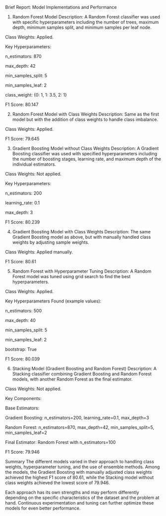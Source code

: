 Brief Report: Model Implementations and Performance
1. Random Forest Model
   Description: A Random Forest classifier was used with specific hyperparameters including the number of trees, maximum 
   depth, minimum samples split, and minimum samples per leaf node.

Class Weights: Applied.

Key Hyperparameters:

n_estimators: 870

max_depth: 42

min_samples_split: 5

min_samples_leaf: 2

class_weight: {0: 1, 1: 3.5, 2: 1}

F1 Score: 80.147

2. Random Forest Model with Class Weights
Description: Same as the first model but with the addition of class weights to handle class imbalance.

Class Weights: Applied.

F1 Score: 79.645

3. Gradient Boosting Model without Class Weights
Description: A Gradient Boosting classifier was used with specified hyperparameters including the number of boosting stages, learning rate, and maximum depth of the individual estimators.

Class Weights: Not applied.

Key Hyperparameters:

n_estimators: 200

learning_rate: 0.1

max_depth: 3

F1 Score: 80.239

4. Gradient Boosting Model with Class Weights
Description: The same Gradient Boosting model as above, but with manually handled class weights by adjusting sample weights.

Class Weights: Applied manually.

F1 Score: 80.61

5. Random Forest with Hyperparameter Tuning
Description: A Random Forest model was tuned using grid search to find the best hyperparameters.

Class Weights: Applied.

Key Hyperparameters Found (example values):

n_estimators: 500

max_depth: 40

min_samples_split: 5

min_samples_leaf: 2

bootstrap: True

F1 Score: 80.039

6. Stacking Model (Gradient Boosting and Random Forest)
Description: A Stacking classifier combining Gradient Boosting and Random Forest models, with another Random Forest as the final estimator.

Class Weights: Not applied.

Key Components:

Base Estimators:

Gradient Boosting: n_estimators=200, learning_rate=0.1, max_depth=3

Random Forest: n_estimators=870, max_depth=42, min_samples_split=5, min_samples_leaf=2

Final Estimator: Random Forest with n_estimators=100

F1 Score: 79.946

Summary
The different models varied in their approach to handling class weights, hyperparameter tuning, and the use of ensemble methods. Among the models, the Gradient Boosting with manually adjusted class weights achieved the highest F1 score of 80.61, while the Stacking model without class weights achieved the lowest score of 79.946.

Each approach has its own strengths and may perform differently depending on the specific characteristics of the dataset and the problem at hand. Continuous experimentation and tuning can further optimize these models for even better performance.


